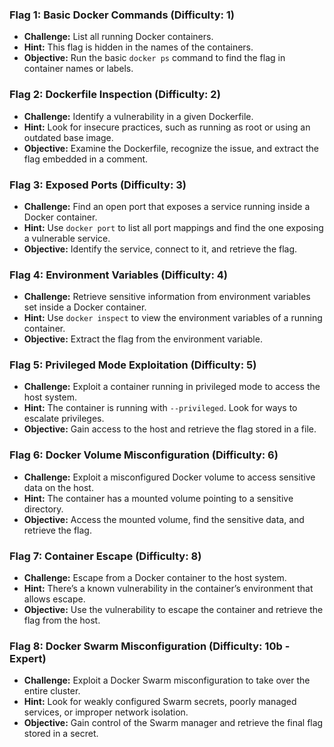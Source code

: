 ### **Flag 1: Basic Docker Commands** (Difficulty: 1)

- **Challenge:** List all running Docker containers.
- **Hint:** This flag is hidden in the names of the containers.
- **Objective:** Run the basic `docker ps` command to find the flag in container names or labels.

### **Flag 2: Dockerfile Inspection** (Difficulty: 2)

- **Challenge:** Identify a vulnerability in a given Dockerfile.
- **Hint:** Look for insecure practices, such as running as root or using an outdated base image.
- **Objective:** Examine the Dockerfile, recognize the issue, and extract the flag embedded in a comment.

### **Flag 3: Exposed Ports** (Difficulty: 3)

- **Challenge:** Find an open port that exposes a service running inside a Docker container.
- **Hint:** Use `docker port` to list all port mappings and find the one exposing a vulnerable service.
- **Objective:** Identify the service, connect to it, and retrieve the flag.

### **Flag 4: Environment Variables** (Difficulty: 4)

- **Challenge:** Retrieve sensitive information from environment variables set inside a Docker container.
- **Hint:** Use `docker inspect` to view the environment variables of a running container.
- **Objective:** Extract the flag from the environment variable.

### **Flag 5: Privileged Mode Exploitation** (Difficulty: 5)

- **Challenge:** Exploit a container running in privileged mode to access the host system.
- **Hint:** The container is running with `--privileged`. Look for ways to escalate privileges.
- **Objective:** Gain access to the host and retrieve the flag stored in a file.

### **Flag 6: Docker Volume Misconfiguration** (Difficulty: 6)

- **Challenge:** Exploit a misconfigured Docker volume to access sensitive data on the host.
- **Hint:** The container has a mounted volume pointing to a sensitive directory.
- **Objective:** Access the mounted volume, find the sensitive data, and retrieve the flag.

### **Flag 7: Container Escape** (Difficulty: 8)

- **Challenge:** Escape from a Docker container to the host system.
- **Hint:** There’s a known vulnerability in the container’s environment that allows escape.
- **Objective:** Use the vulnerability to escape the container and retrieve the flag from the host.

### **Flag 8: Docker Swarm Misconfiguration** (Difficulty: 10b - Expert)

- **Challenge:** Exploit a Docker Swarm misconfiguration to take over the entire cluster.
- **Hint:** Look for weakly configured Swarm secrets, poorly managed services, or improper network isolation.
- **Objective:** Gain control of the Swarm manager and retrieve the final flag stored in a secret.
